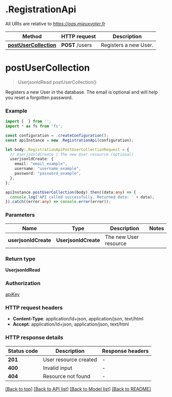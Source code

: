 # .RegistrationApi

All URIs are relative to *https://oas.mieuxvoter.fr*

Method | HTTP request | Description
------------- | ------------- | -------------
[**postUserCollection**](RegistrationApi.md#postUserCollection) | **POST** /users | Registers a new User.


# **postUserCollection**
> UserjsonldRead postUserCollection()

Registers a new User in the database.  The email is optional and will help you reset a forgotten password.

### Example


```typescript
import {  } from '';
import * as fs from 'fs';

const configuration = .createConfiguration();
const apiInstance = new .RegistrationApi(configuration);

let body:.RegistrationApiPostUserCollectionRequest = {
  // UserjsonldCreate | The new User resource (optional)
  userjsonldCreate: {
    email: "email_example",
    username: "username_example",
    password: "password_example",
  },
};

apiInstance.postUserCollection(body).then((data:any) => {
  console.log('API called successfully. Returned data: ' + data);
}).catch((error:any) => console.error(error));
```


### Parameters

Name | Type | Description  | Notes
------------- | ------------- | ------------- | -------------
 **userjsonldCreate** | **UserjsonldCreate**| The new User resource |


### Return type

**UserjsonldRead**

### Authorization

[apiKey](README.md#apiKey)

### HTTP request headers

 - **Content-Type**: application/ld+json, application/json, text/html
 - **Accept**: application/ld+json, application/json, text/html


### HTTP response details
| Status code | Description | Response headers |
|-------------|-------------|------------------|
**201** | User resource created |  -  |
**400** | Invalid input |  -  |
**404** | Resource not found |  -  |

[[Back to top]](#) [[Back to API list]](README.md#documentation-for-api-endpoints) [[Back to Model list]](README.md#documentation-for-models) [[Back to README]](README.md)


